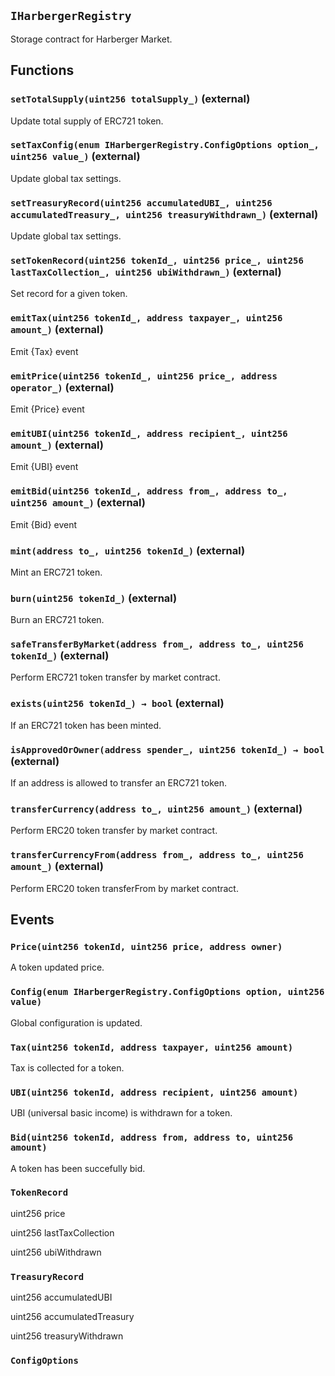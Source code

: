 ## `IHarbergerRegistry`

Storage contract for Harberger Market.

## Functions

### `setTotalSupply(uint256 totalSupply_)` (external)

Update total supply of ERC721 token.

### `setTaxConfig(enum IHarbergerRegistry.ConfigOptions option_, uint256 value_)` (external)

Update global tax settings.

### `setTreasuryRecord(uint256 accumulatedUBI_, uint256 accumulatedTreasury_, uint256 treasuryWithdrawn_)` (external)

Update global tax settings.

### `setTokenRecord(uint256 tokenId_, uint256 price_, uint256 lastTaxCollection_, uint256 ubiWithdrawn_)` (external)

Set record for a given token.

### `emitTax(uint256 tokenId_, address taxpayer_, uint256 amount_)` (external)

Emit {Tax} event

### `emitPrice(uint256 tokenId_, uint256 price_, address operator_)` (external)

Emit {Price} event

### `emitUBI(uint256 tokenId_, address recipient_, uint256 amount_)` (external)

Emit {UBI} event

### `emitBid(uint256 tokenId_, address from_, address to_, uint256 amount_)` (external)

Emit {Bid} event

### `mint(address to_, uint256 tokenId_)` (external)

Mint an ERC721 token.

### `burn(uint256 tokenId_)` (external)

Burn an ERC721 token.

### `safeTransferByMarket(address from_, address to_, uint256 tokenId_)` (external)

Perform ERC721 token transfer by market contract.

### `exists(uint256 tokenId_) → bool` (external)

If an ERC721 token has been minted.

### `isApprovedOrOwner(address spender_, uint256 tokenId_) → bool` (external)

If an address is allowed to transfer an ERC721 token.

### `transferCurrency(address to_, uint256 amount_)` (external)

Perform ERC20 token transfer by market contract.

### `transferCurrencyFrom(address from_, address to_, uint256 amount_)` (external)

Perform ERC20 token transferFrom by market contract.

## Events

### `Price(uint256 tokenId, uint256 price, address owner)`

A token updated price.

### `Config(enum IHarbergerRegistry.ConfigOptions option, uint256 value)`

Global configuration is updated.

### `Tax(uint256 tokenId, address taxpayer, uint256 amount)`

Tax is collected for a token.

### `UBI(uint256 tokenId, address recipient, uint256 amount)`

UBI (universal basic income) is withdrawn for a token.

### `Bid(uint256 tokenId, address from, address to, uint256 amount)`

A token has been succefully bid.

### `TokenRecord`

uint256
price

uint256
lastTaxCollection

uint256
ubiWithdrawn

### `TreasuryRecord`

uint256
accumulatedUBI

uint256
accumulatedTreasury

uint256
treasuryWithdrawn

### `ConfigOptions`
